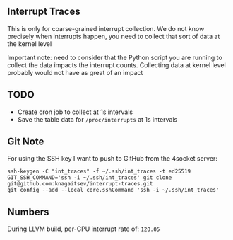 ## Interrupt Traces

This is only for coarse-grained interrupt collection. We do not know precisely when interrupts happen, you need to collect that sort of data at the kernel level

Important note: need to consider that the Python script you are running to collect the data impacts the interrupt counts. Collecting data at kernel level probably would not have as great of an impact

## TODO

- Create cron job to collect at 1s intervals
- Save the table data for `/proc/interrupts` at 1s intervals

## Git Note

For using the SSH key I want to push to GitHub from the 4socket server:

```
ssh-keygen -C "int_traces" -f ~/.ssh/int_traces -t ed25519
GIT_SSH_COMMAND='ssh -i ~/.ssh/int_traces' git clone git@github.com:knagaitsev/interrupt-traces.git
git config --add --local core.sshCommand 'ssh -i ~/.ssh/int_traces'
```

## Numbers

During LLVM build, per-CPU interrupt rate of: `120.05`
